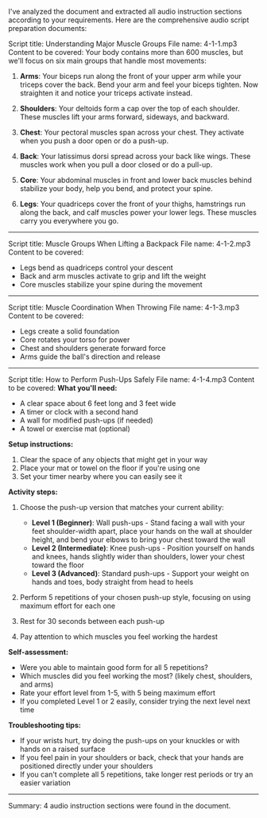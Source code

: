 I've analyzed the document and extracted all audio instruction sections according to your requirements. Here are the comprehensive audio script preparation documents:

Script title: Understanding Major Muscle Groups
File name: 4-1-1.mp3
Content to be covered:
Your body contains more than 600 muscles, but we'll focus on six main groups that handle most movements:

1. **Arms**: Your biceps run along the front of your upper arm while your triceps cover the back. Bend your arm and feel your biceps tighten. Now straighten it and notice your triceps activate instead.

2. **Shoulders**: Your deltoids form a cap over the top of each shoulder. These muscles lift your arms forward, sideways, and backward.

3. **Chest**: Your pectoral muscles span across your chest. They activate when you push a door open or do a push-up.

4. **Back**: Your latissimus dorsi spread across your back like wings. These muscles work when you pull a door closed or do a pull-up.

5. **Core**: Your abdominal muscles in front and lower back muscles behind stabilize your body, help you bend, and protect your spine.

6. **Legs**: Your quadriceps cover the front of your thighs, hamstrings run along the back, and calf muscles power your lower legs. These muscles carry you everywhere you go.

---

Script title: Muscle Groups When Lifting a Backpack
File name: 4-1-2.mp3
Content to be covered:
- Legs bend as quadriceps control your descent
- Back and arm muscles activate to grip and lift the weight
- Core muscles stabilize your spine during the movement

---

Script title: Muscle Coordination When Throwing
File name: 4-1-3.mp3
Content to be covered:
- Legs create a solid foundation
- Core rotates your torso for power
- Chest and shoulders generate forward force
- Arms guide the ball's direction and release

---

Script title: How to Perform Push-Ups Safely
File name: 4-1-4.mp3
Content to be covered:
**What you'll need:**
- A clear space about 6 feet long and 3 feet wide
- A timer or clock with a second hand
- A wall for modified push-ups (if needed)
- A towel or exercise mat (optional)

**Setup instructions:**
1. Clear the space of any objects that might get in your way
2. Place your mat or towel on the floor if you're using one
3. Set your timer nearby where you can easily see it

**Activity steps:**
1. Choose the push-up version that matches your current ability:
   - **Level 1 (Beginner)**: Wall push-ups - Stand facing a wall with your feet shoulder-width apart, place your hands on the wall at shoulder height, and bend your elbows to bring your chest toward the wall
   - **Level 2 (Intermediate)**: Knee push-ups - Position yourself on hands and knees, hands slightly wider than shoulders, lower your chest toward the floor
   - **Level 3 (Advanced)**: Standard push-ups - Support your weight on hands and toes, body straight from head to heels

2. Perform 5 repetitions of your chosen push-up style, focusing on using maximum effort for each one
3. Rest for 30 seconds between each push-up
4. Pay attention to which muscles you feel working the hardest

**Self-assessment:**
- Were you able to maintain good form for all 5 repetitions?
- Which muscles did you feel working the most? (likely chest, shoulders, and arms)
- Rate your effort level from 1-5, with 5 being maximum effort
- If you completed Level 1 or 2 easily, consider trying the next level next time

**Troubleshooting tips:**
- If your wrists hurt, try doing the push-ups on your knuckles or with hands on a raised surface
- If you feel pain in your shoulders or back, check that your hands are positioned directly under your shoulders
- If you can't complete all 5 repetitions, take longer rest periods or try an easier variation

---

Summary: 4 audio instruction sections were found in the document.